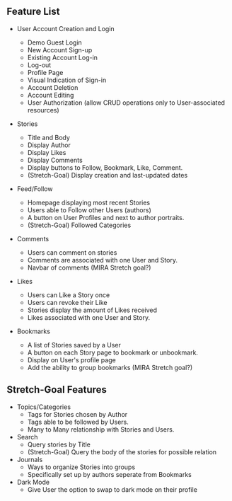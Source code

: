 ## Feature List
* User Account Creation and Login
  * Demo Guest Login
  * New Account Sign-up
  * Existing Account Log-in
  * Log-out
  * Profile Page
  * Visual Indication of Sign-in
  * Account Deletion
  * Account Editing
  * User Authorization (allow CRUD operations only to User-associated resources)

* Stories
  * Title and Body
  * Display Author
  * Display Likes
  * Display Comments
  * Display buttons to Follow, Bookmark, Like, Comment.
  * (Stretch-Goal) Display creation and last-updated dates

* Feed/Follow
  * Homepage displaying most recent Stories
  * Users able to Follow other Users (authors)
  * A button on User Profiles and next to author portraits.
  * (Stretch-Goal) Followed Categories

* Comments
  * Users can comment on stories
  * Comments are associated with one User and Story.
  * Navbar of comments (MIRA Stretch goal?)

* Likes
  * Users can Like a Story once
  * Users can revoke their Like
  * Stories display the amount of Likes received
  * Likes associated with one User and Story.

* Bookmarks
  * A list of Stories saved by a User
  * A button on each Story page to bookmark or unbookmark.
  * Display on User's profile page
  * Add the ability to group bookmarks (MIRA Stretch goal?)

## Stretch-Goal Features
* Topics/Categories
  * Tags for Stories chosen by Author
  * Tags able to be followed by Users.
  * Many to Many relationship with Stories and Users.
* Search
  * Query stories by Title
  * (Stretch-Goal) Query the body of the stories for possible relation
* Journals
  * Ways to organize Stories into groups
  * Specifically set up by authors seperate from Bookmarks
* Dark Mode
  * Give User the option to swap to dark mode on their profile
